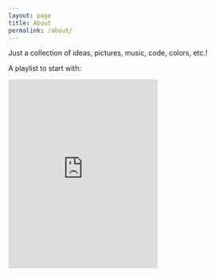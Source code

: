 ```yaml
---
layout: page
title: About
permalink: /about/
---
```


Just a collection of ideas, pictures, music, code, colors, etc.!

A playlist to start with:

<iframe src="https://open.spotify.com/embed?uri=spotify:user:7wd7wwov7ymthmyqz0n7rrvcx:playlist:3kJGwhT0SB2bcGXyGJCda5"
        width="300" 
        height="380" 
        frameborder="0" 
        allowtransparency="true">
</iframe>
